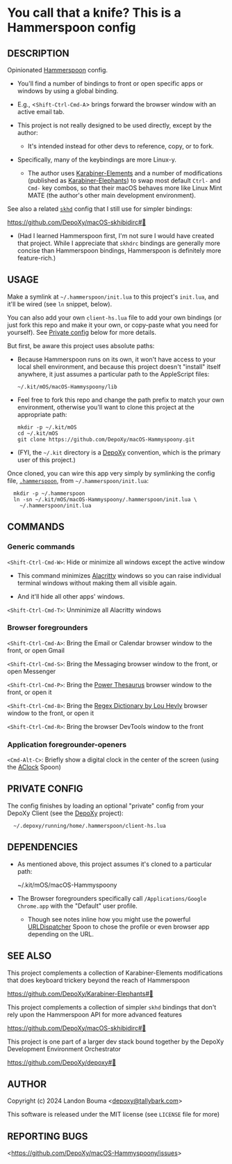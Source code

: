 You call that a knife? This is a Hammerspoon config
===================================================

## DESCRIPTION

  Opinionated [Hammerspoon](https://www.hammerspoon.org/) config.

  - You'll find a number of bindings to front or open specific apps
    or windows by using a global binding.

  - E.g., &lt;`Shift-Ctrl-Cmd-A`&gt; brings forward the browser
    window with an active email tab.

  - This project is not really designed to be used directly,
    except by the author:

    - It's intended instead for other devs to reference, copy, or to fork.

  - Specifically, many of the keybindings are more Linux-y.

    - The author uses
      [Karabiner-Elements](https://karabiner-elements.pqrs.org/)
      and a number of modifications (published as
      [Karabiner-Elephants](https://github.com/DepoXy/Karabiner-Elephants))
      to swap most default `Ctrl-` and `Cmd-` key combos, so that
      their macOS behaves more like Linux Mint MATE (the author's
      other main development environment).

  See also a related [`skhd`](https://github.com/koekeishiya/skhd) config
  that I still use for simpler bindings:

  https://github.com/DepoXy/macOS-skhibidirc#👤

  - (Had I learned Hammerspoon first, I'm not sure I would have
    created that project. While I appreciate that `skhdrc` bindings
    are generally more concise than Hammerspoon bindings, Hammerspoon
    is definitely more feature-rich.)

## USAGE

  Make a symlink at `~/.hammerspoon/init.lua` to this project's
  `init.lua`, and it'll be wired (see `ln` snippet, below).

  You can also add your own `client-hs.lua` file to add
  your own bindings (or just fork this repo and make it
  your own, or copy-paste what you need for yourself).
  See [Private config](#private-config) below for more details.

  But first, be aware this project uses absolute paths:

  - Because Hammerspoon runs on its own, it won't have access to
    your local shell environment, and because this project doesn't
    "install" itself anywhere, it just assumes a particular
    path to the AppleScript files:

        ~/.kit/mOS/macOS-Hammyspoony/lib

  - Feel free to fork this repo and change the path prefix to match
    your own environment, otherwise you'll want to clone this project
    at the appropriate path:

        mkdir -p ~/.kit/mOS
        cd ~/.kit/mOS
        git clone https://github.com/DepoXy/macOS-Hammyspoony.git

  - (FYI, the `~/.kit` directory is a [DepoXy](https://github.com/DepoXy/depoxy)
    convention, which is the primary user of this project.)

  Once cloned, you can wire this app very simply by symlinking
  the config file, [`.hammerspoon`](.config/skhd/skhdrc),
  from `~/.hammerspoon/init.lua`:

      mkdir -p ~/.hammerspoon
      ln -sn ~/.kit/mOS/macOS-Hammyspoony/.hammerspoon/init.lua \
        ~/.hammerspoon/init.lua

## COMMANDS

### Generic commands

  `<Shift-Ctrl-Cmd-W>`: Hide or minimize all windows except the active window

  - This command minimizes [Alacritty](https://alacritty.org/) windows so you
    can raise individual terminal windows without making them all visible again.

  - And it'll hide all other apps' windows.

  `<Shift-Ctrl-Cmd-T>`: Unminimize all Alacritty windows

### Browser foregrounders

  `<Shift-Ctrl-Cmd-A>`: Bring the Email or Calendar browser window to
  the front, or open Gmail

  `<Shift-Ctrl-Cmd-S>`: Bring the Messaging browser window to
  the front, or open Messenger

  `<Shift-Ctrl-Cmd-P>`: Bring the [Power Thesaurus](https://www.powerthesaurus.org/)
  browser window to the front, or open it

  `<Shift-Ctrl-Cmd-8>`: Bring the
  [Regex Dictionary by Lou Hevly](https://www.visca.com/regexdict/)
  browser window to the front, or open it

  `<Shift-Ctrl-Cmd-R>`: Bring the browser DevTools window to the front

### Application foregrounder-openers

  `<Cmd-Alt-C>`: Briefly show a digital clock in the center of the screen
  (using the [AClock](https://www.hammerspoon.org/Spoons/AClock.html) Spoon)

## PRIVATE CONFIG

  The config finishes by loading an optional "private" config
  from your DepoXy Client (see the [DepoXy](https://github.com/DepoXy/depoxy)
  project):

      ~/.depoxy/running/home/.hammerspoon/client-hs.lua

## DEPENDENCIES

  - As mentioned above, this project assumes it's cloned to a particular path:

      ~/.kit/mOS/macOS-Hammyspoony

  - The Browser foregrounders specifically call `/Applications/Google Chrome.app`
    with the "Default" user profile.

    - Though see notes inline how you might use the powerful
      [URLDispatcher](https://www.hammerspoon.org/Spoons/URLDispatcher.html)
      Spoon to chose the profile or even browser app depending on the URL.

## SEE ALSO

  This project complements a collection of Karabiner-Elements
  modifications that does keyboard trickery beyond the reach of Hammerspoon

  https://github.com/DepoXy/Karabiner-Elephants#🐘

  This project complements a collection of simpler `skhd` bindings
  that don't rely upon the Hammerspoon API for more advanced features

  https://github.com/DepoXy/macOS-skhibidirc#👤

  This project is one part of a larger dev stack bound together
  by the DepoXy Development Environment Orchestrator

  https://github.com/DepoXy/depoxy#🍯

## AUTHOR

Copyright (c) 2024 Landon Bouma &lt;depoxy@tallybark.com&gt;

This software is released under the MIT license (see `LICENSE` file for more)

## REPORTING BUGS

&lt;https://github.com/DepoXy/macOS-Hammyspoony/issues&gt;


